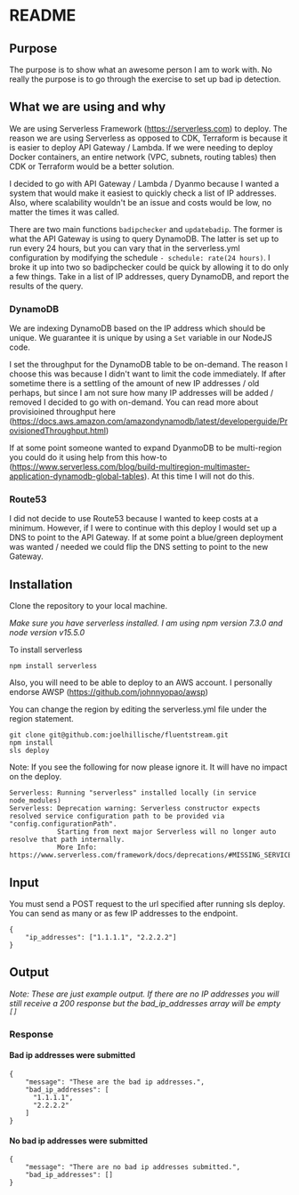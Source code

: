 # README

## Purpose

The purpose is to show what an awesome person I am to work with.  No really the purpose is to go through the exercise to set up bad ip detection.

## What we are using and why

We are using Serverless Framework (https://serverless.com) to deploy.  The reason we are using Serverless as opposed to CDK, Terraform is because it is easier to deploy API Gateway / Lambda.  If we were needing to deploy Docker containers, an entire network (VPC, subnets, routing tables) then CDK or Terraform would be a better solution.

I decided to go with API Gateway / Lambda / Dyanmo because I wanted a system that would make it easiest to quickly check a list of IP addresses.  Also, where scalability wouldn't be an issue and costs would be low, no matter the times it was called.

There are two main functions `badipchecker` and `updatebadip`.  The former is what the API Gateway is using to query DynamoDB.  The latter is set up to run every 24 hours, but you can vary that in the serverless.yml configuration by modifying the schedule `- schedule: rate(24 hours)`.  I broke it up into two so badipchecker could be quick by allowing it to do only a few things.  Take in a list of IP addresses, query DynamoDB, and report the results of the query.

### DynamoDB

We are indexing DynamoDB based on the IP address which should be unique.  We guarantee it is unique by using a `Set` variable in our NodeJS code.

I set the throughput for the DynamoDB table to be on-demand.  The reason I choose this was because I didn't want to limit  the code immediately.  If after sometime there is a settling of the amount of new IP addresses / old perhaps, but since I am not sure how many IP addresses will be added / removed I decided to go with on-demand.  You can read more about provisioined throughput here (https://docs.aws.amazon.com/amazondynamodb/latest/developerguide/ProvisionedThroughput.html)

If at some point someone wanted to expand DyanmoDB to be multi-region you could do it using help from this how-to (https://www.serverless.com/blog/build-multiregion-multimaster-application-dynamodb-global-tables).  At this time I will not do this.
### Route53

I did not decide to use Route53 because I wanted to keep costs at a minimum.  However, if I were to continue with this deploy I would set up a DNS to point to the API Gateway.  If at some point a blue/green deployment was wanted / needed we could flip the DNS setting to point to the new Gateway.
## Installation

Clone the repository to your local machine.

*Make sure you have serverless installed.  I am using npm version 7.3.0 and node version v15.5.0*

To install serverless

```
npm install serverless
```

Also, you will need to be able to deploy to an AWS account.  I personally endorse AWSP (https://github.com/johnnyopao/awsp)

You can change the region by editing the serverless.yml file under the region statement.

```
git clone git@github.com:joelhillische/fluentstream.git
npm install
sls deploy
```

Note: If you see the following for now please ignore it.  It will have no impact on the deploy.

```
Serverless: Running "serverless" installed locally (in service node_modules)
Serverless: Deprecation warning: Serverless constructor expects resolved service configuration path to be provided via "config.configurationPath".
            Starting from next major Serverless will no longer auto resolve that path internally.
            More Info: https://www.serverless.com/framework/docs/deprecations/#MISSING_SERVICE_CONFIGURATION_PATH
```

## Input

You must send a POST request to the url specified after running sls deploy.  You can send as many or as few IP addresses to the endpoint.

```
{
    "ip_addresses": ["1.1.1.1", "2.2.2.2"]
}
```

## Output

*Note: These are just example output.  If there are no IP addresses you will still receive a 200 response but the bad_ip_addresses array will be empty `[]`*

### Response

#### Bad ip addresses were submitted

```
{
    "message": "These are the bad ip addresses.",
    "bad_ip_addresses": [
      "1.1.1.1",
      "2.2.2.2"
    ]
}
```

#### No bad ip addresses were submitted

```
{
    "message": "There are no bad ip addresses submitted.",
    "bad_ip_addresses": []
}
```
